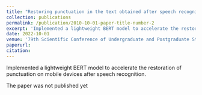 ```yaml
---
title: "Restoring punctuation in the text obtained after speech recognition"
collection: publications
permalink: /publication/2010-10-01-paper-title-number-2
excerpt: 'Implemented a lightweight BERT model to accelerate the restoration of punctuation on mobile devices after speech recognition.'
date: 2022-10-01
venue: '79th Scientific Conference of Undergraduate and Postgraduate Students of the Belarusian State University.'
paperurl: 
citation: 
---
```

Implemented a lightweight BERT model to accelerate the restoration of punctuation on mobile devices after speech recognition.

The paper was not published yet

